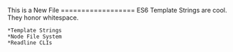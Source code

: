 This is a New File
    ==================
    ES6 Template Strings are cool. 
    They honor whitespace.

    *Template Strings
    *Node File System
    *Readline CLIs